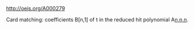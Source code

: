 http://oeis.org/A000279

Card matching: coefficients B[n,1] of t in the reduced hit polynomial A[n,n,n](t).
